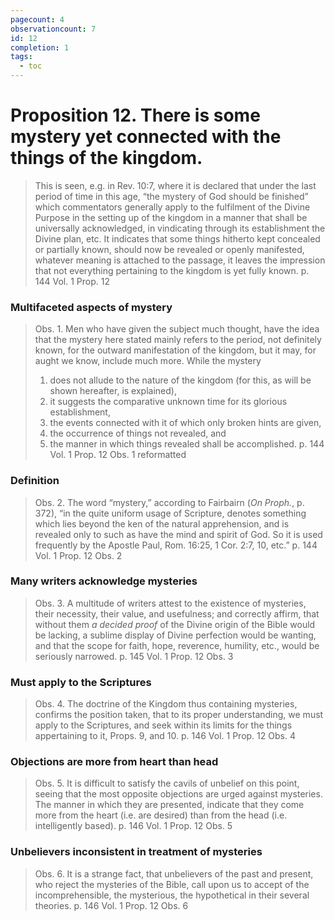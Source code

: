 ```yaml
---
pagecount: 4
observationcount: 7
id: 12
completion: 1
tags:
  - toc
---
```

# Proposition 12. There is some mystery yet connected with the things of the kingdom.

>This is seen, e.g. in Rev. 10:7, where it is declared that under the last period of time in this age, “the mystery of God should be finished” which commentators generally apply to the fulfilment of the Divine Purpose in the setting up of the kingdom in a manner that shall be universally acknowledged, in vindicating through its establishment the Divine plan, etc. It indicates that some things hitherto kept concealed or partially known, should now be revealed or openly manifested, whatever meaning is attached to the passage, it leaves the impression that not everything pertaining to the kingdom is yet fully known.
> p. 144 Vol. 1 Prop. 12 
### Multifaceted aspects of mystery
>Obs. 1. Men who have given the subject much thought, have the idea that the mystery here stated mainly refers to the period, not definitely known, for the outward manifestation of the kingdom, but it may, for aught we know, include much more. While the mystery 
>1. does not allude to the nature of the kingdom (for this, as will be shown hereafter, is explained), 
>2. it suggests the comparative unknown time for its glorious establishment, 
>3. the events connected with it of which only broken hints are given, 
>4. the occurrence of things not revealed, and 
>5. the manner in which things revealed shall be accomplished.
>p. 144 Vol. 1 Prop. 12 Obs. 1 reformatted
### Definition
>Obs. 2. The word “mystery,” according to Fairbairn (*On Proph.*, p. 372), “in the quite uniform usage of Scripture, denotes something which lies beyond the ken of the natural apprehension, and is revealed only to such as have the mind and spirit of God. So it is used frequently by the Apostle Paul, Rom. 16:25, 1 Cor. 2:7, 10, etc.”
>p. 144 Vol. 1 Prop. 12 Obs. 2
### Many writers acknowledge mysteries
>Obs. 3. A multitude of writers attest to the existence of mysteries, their necessity, their value, and usefulness; and correctly affirm, that without them *a decided proof* of the Divine origin of the Bible would be lacking, a sublime display of Divine perfection would be wanting, and that the scope for faith, hope, reverence, humility, etc., would be seriously narrowed.
>p. 145 Vol. 1 Prop. 12 Obs. 3
### Must apply to the Scriptures
>Obs. 4. The doctrine of the Kingdom thus containing mysteries, confirms the position taken, that to its proper understanding, we must apply to the Scriptures, and seek within its limits for the things appertaining to it, Props. 9, and 10.
>p. 146 Vol. 1 Prop. 12 Obs. 4
### Objections are more from heart than head
>Obs. 5. It is difficult to satisfy the cavils of unbelief on this point, seeing that the most opposite objections are urged against mysteries. The manner in which they are presented, indicate that they come more from the heart (i.e. are desired) than from the head (i.e. intelligently based).
>p. 146 Vol. 1 Prop. 12 Obs. 5
### Unbelievers inconsistent in treatment of mysteries
>Obs. 6. It is a strange fact, that unbelievers of the past and present, who reject the mysteries of the Bible, call upon us to accept of the incomprehensible, the mysterious, the hypothetical in their several theories.
>p. 146 Vol. 1 Prop. 12 Obs. 6